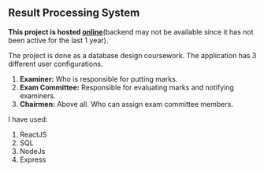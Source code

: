 ## Result Processing System
**This project is hosted [online](https://silly-crostata-1e1cc8.netlify.app/)**(backend may not be available since it has not been active for the last 1 year).

The project is done as a database design coursework. The application has 3 different user configurations. 
1. **Examiner:** Who is responsible for putting marks.
2. **Exam Committee:** Responsible for evaluating marks and notifying examiners.
3. **Chairmen:** Above all. Who can assign exam committee members.

I have used:
1. ReactJS
2. SQL
3. NodeJs
4. Express
